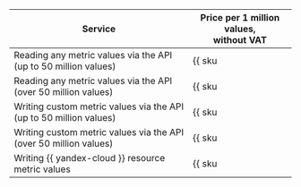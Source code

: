 | Service | Price per 1 million values, <br>without VAT |
----- | -----
| Reading any metric values via the API<br/>(up to 50 million values) | {{ sku|RUB|monitoring.point.dgauge.read|string }} |
| Reading any metric values via the API<br/>(over 50 million values) | {{ sku|RUB|monitoring.point.dgauge.read|pricingRate.50|string }} |
| Writing custom metric values via the API<br/>(up to 50 million values) | {{ sku|RUB|monitoring.point.dgauge.write|string }} |
| Writing custom metric values via the API<br/>(over 50 million values) | {{ sku|RUB|monitoring.point.dgauge.write|pricingRate.50|string }} |
| Writing {{ yandex-cloud }} resource metric values | {{ sku|RUB|monitoring.point.dgauge.store|number }} ₽ |